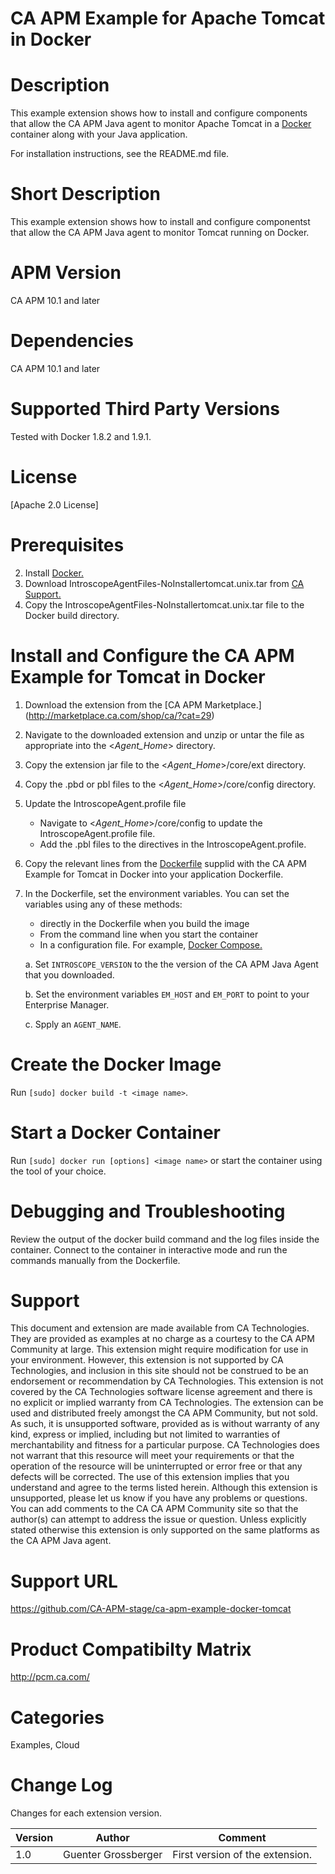# CA APM Example for Apache Tomcat in Docker

# Description
This example extension shows how to install and configure components that allow the CA APM Java agent to monitor Apache Tomcat in a [Docker](http://www.docker.com/) container along with your Java application.

For installation instructions, see the README.md file.

# Short Description
This example extension shows how to install and configure componentst that allow the CA APM Java agent to monitor Tomcat running on Docker.

# APM Version
CA APM 10.1 and later

# Dependencies
CA APM 10.1 and later

# Supported Third Party Versions
Tested with Docker 1.8.2 and 1.9.1.

# License
[Apache 2.0 License]

# Prerequisites

2. Install [Docker.](http://www.docker.com/)
2. Download IntroscopeAgentFiles-NoInstaller<version>tomcat.unix.tar from [CA Support.](http://support.ca.com) 
3. Copy the IntroscopeAgentFiles-NoInstaller<version>tomcat.unix.tar file to the Docker build directory.

# Install and Configure the CA APM Example for Tomcat in Docker

1. Download the extension from the [CA APM Marketplace.] (http://marketplace.ca.com/shop/ca/?cat=29)
2. Navigate to the downloaded extension and unzip or untar the file as appropriate into the <*Agent_Home*> directory.
3. Copy the extension jar file to the <*Agent_Home*>/core/ext directory.
4. Copy the .pbd or pbl files to the <*Agent_Home*>/core/config directory.
5. Update the IntroscopeAgent.profile file
   * Navigate to <*Agent_Home*>/core/config to update the IntroscopeAgent.profile file.
   * Add the .pbl files to the directives in the IntroscopeAgent.profile.
6. Copy the relevant lines from the [Dockerfile](Dockerfile) supplid with the CA APM Example for Tomcat in Docker into your application Dockerfile.
7. In the Dockerfile, set the environment variables.
   You can set the variables using any of these methods: 
   * directly in the Dockerfile when you build the image
   * From the command line when you start the container
   * In a configuration file. For example, [Docker Compose.](http://www.docker.com/products/docker-compose)
   
   a. Set ``INTROSCOPE_VERSION`` to the the version of the CA APM Java Agent that you downloaded.
   
   b. Set the environment variables ``EM_HOST`` and ``EM_PORT`` to point to your Enterprise Manager.
   
   c. Spply an ``AGENT_NAME``.

# Create the Docker Image
Run ``[sudo] docker build -t <image name>``.

# Start a Docker Container
Run ``[sudo] docker run [options] <image name>`` or start the container using the tool of your choice.

# Debugging and Troubleshooting
Review the output of the docker build command and the log files inside the container. Connect to the container in interactive mode and run the commands manually from the Dockerfile.

# Support
This document and extension are made available from CA Technologies. They are provided as examples at no charge as a courtesy to the CA APM Community at large. This extension might require modification for use in your environment. However, this extension is not supported by CA Technologies, and inclusion in this site should not be construed to be an endorsement or recommendation by CA Technologies. This extension is not covered by the CA Technologies software license agreement and there is no explicit or implied warranty from CA Technologies. The extension can be used and distributed freely amongst the CA APM Community, but not sold. As such, it is unsupported software, provided as is without warranty of any kind, express or implied, including but not limited to warranties of merchantability and fitness for a particular purpose. CA Technologies does not warrant that this resource will meet your requirements or that the operation of the resource will be uninterrupted or error free or that any defects will be corrected. The use of this extension implies that you understand and agree to the terms listed herein.
Although this extension is unsupported, please let us know if you have any problems or questions. You can add comments to the CA CA APM Community site so that the author(s) can attempt to address the issue or question.
Unless explicitly stated otherwise this extension is only supported on the same platforms as the CA APM Java agent. 

# Support URL
https://github.com/CA-APM-stage/ca-apm-example-docker-tomcat

# Product Compatibilty Matrix
http://pcm.ca.com/

# Categories
Examples, Cloud

# Change Log
Changes for each extension version.

Version | Author | Comment
--------|--------|--------
1.0 | Guenter Grossberger | First version of the extension.
